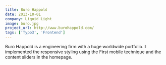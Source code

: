 ```yaml
---
title: Buro Happold
date: 2013-10-01
company: Liquid Light
image: buro.jpg
project_url: http://www.burohappold.com/
tags: ['Typo3', 'Frontend']
---
```


Buro Happold is a engineering firm with a huge worldwide portfolio. I implemented the responsive styling using the First mobile technique and the content sliders in the homepage.
